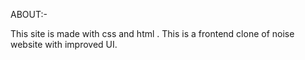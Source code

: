ABOUT:-


This site is made with css and html .
This is a frontend clone of noise website with improved UI.